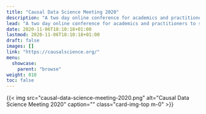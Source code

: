 ```yaml
---
title: "Causal Data Science Meeting 2020"
description: "A two day online conference for academics and practitioners to share their advances in causal inference."
lead: "A two day online conference for academics and practitioners to share their advances in causal inference. This year's event is jointly organized by Maastricht University and Copenhagen Business School."
date: 2020-11-06T18:10:18+01:00
lastmod: 2020-11-06T18:10:18+01:00
draft: false
images: []
link: "https://causalscience.org/"
menu: 
  showcase:
    parent: "browse"
weight: 010
toc: false
---
```


<div class="card my-3">
  {{< img src="causal-data-science-meeting-2020.png" alt="Causal Data Science Meeting 2020" caption="" class="card-img-top m-0" >}}
</div>
